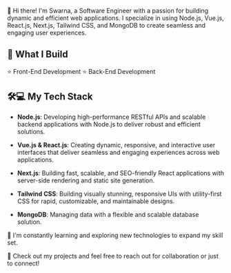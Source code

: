 👋 Hi there! I'm Swarna, a Software Engineer with a passion for building dynamic and efficient web applications. I specialize in using Node.js, Vue.js, React.js, Next.js, Tailwind CSS, and MongoDB to create seamless and engaging user experiences.

<h2>🚀 What I Build</h2>

⭐ Front-End Development
⭐ Back-End Development



<h2>🛠️💻 My Tech Stack</h2>

- __Node.js__: Developing high-performance RESTful APIs and scalable backend applications with Node.js to deliver robust and efficient solutions.

- __Vue.js & React.js__: Creating dynamic, responsive, and interactive user interfaces that deliver seamless and engaging experiences across web applications.

- __Next.js__: Building fast, scalable, and SEO-friendly React applications with server-side rendering and static site generation.

- __Tailwind CSS__: Building visually stunning, responsive UIs with utility-first CSS for rapid, customizable, and maintainable designs.

- __MongoDB__: Managing data with a flexible and scalable database solution.

🌱 I'm constantly learning and exploring new technologies to expand my skill set.

🚀 Check out my projects and feel free to reach out for collaboration or just to connect!

